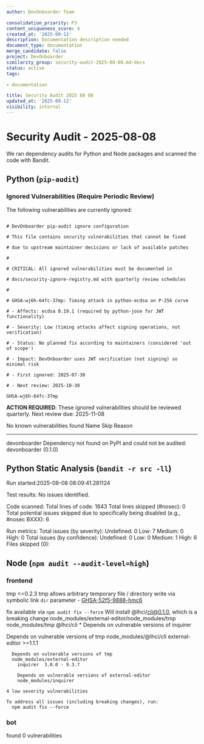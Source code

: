 ```yaml
---
author: DevOnboarder Team

consolidation_priority: P3
content_uniqueness_score: 4
created_at: '2025-09-12'
description: Documentation description needed
document_type: documentation
merge_candidate: false
project: DevOnboarder
similarity_group: security-audit-2025-08-08.md-docs
status: active
tags:

- documentation

title: Security Audit 2025 08 08
updated_at: '2025-09-12'
visibility: internal
---
```


# Security Audit - 2025-08-08

We ran dependency audits for Python and Node packages and scanned the code with Bandit.

## Python (`pip-audit`)

###  Ignored Vulnerabilities (Require Periodic Review)

The following vulnerabilities are currently ignored:

```text

# DevOnboarder pip-audit ignore configuration

# This file contains security vulnerabilities that cannot be fixed

# due to upstream maintainer decisions or lack of available patches

#

# CRITICAL: All ignored vulnerabilities must be documented in

# docs/security-ignore-registry.md with quarterly review schedules

#

# GHSA-wj6h-64fc-37mp: Timing attack in python-ecdsa on P-256 curve

# - Affects: ecdsa 0.19.1 (required by python-jose for JWT functionality)

# - Severity: Low (timing attacks affect signing operations, not verification)

# - Status: No planned fix according to maintainers (considered 'out of scope')

# - Impact: DevOnboarder uses JWT verification (not signing) so minimal risk

# - First ignored: 2025-07-30

# - Next review: 2025-10-30

GHSA-wj6h-64fc-37mp

```

**ACTION REQUIRED**: These ignored vulnerabilities should be reviewed quarterly.
Next review due: 2025-11-08

No known vulnerabilities found
Name         Skip Reason
------------ ---------------------------------------------------------------------------

devonboarder Dependency not found on PyPI and could not be audited: devonboarder (0.1.0)

## Python Static Analysis (`bandit -r src -ll`)

Run started:2025-08-08 08:09:41.281124

Test results:
    No issues identified.

Code scanned:
    Total lines of code: 1643
    Total lines skipped (#nosec): 0
    Total potential issues skipped due to specifically being disabled (e.g., #nosec BXXX): 6

Run metrics:
    Total issues (by severity):
        Undefined: 0
        Low: 7
        Medium: 0
        High: 0
    Total issues (by confidence):
        Undefined: 0
        Low: 0
        Medium: 1
        High: 6
Files skipped (0):

## Node (`npm audit --audit-level=high`)

### frontend

tmp  <=0.2.3
tmp allows arbitrary temporary file / directory write via symbolic link `dir` parameter - [GHSA-52f5-9888-hmc6](https://github.com/advisories/GHSA-52f5-9888-hmc6)

fix available via `npm audit fix --force`
Will install @lhci/cli@0.1.0, which is a breaking change
node_modules/external-editor/node_modules/tmp
node_modules/tmp
  @lhci/cli  *
  Depends on vulnerable versions of inquirer

  Depends on vulnerable versions of tmp
  node_modules/@lhci/cli
  external-editor  >=1.1.1

```console
  Depends on vulnerable versions of tmp
  node_modules/external-editor
    inquirer  3.0.0 - 9.3.7

    Depends on vulnerable versions of external-editor
    node_modules/inquirer

4 low severity vulnerabilities

To address all issues (including breaking changes), run:
  npm audit fix --force

```

### bot

found 0 vulnerabilities
